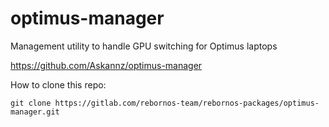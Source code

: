 # optimus-manager

Management utility to handle GPU switching for Optimus laptops

https://github.com/Askannz/optimus-manager

How to clone this repo:

```
git clone https://gitlab.com/rebornos-team/rebornos-packages/optimus-manager.git
```


